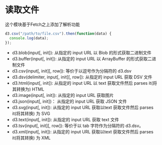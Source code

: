 # 读取文件
这个模块基于Fetch之上添加了解析功能
```js
d3.csv("/path/to/file.csv").then(function(data) {
  console.log(data); 
});
```
- d3.blob(input[, init]): 从指定的 input URL 以 Blob 的形式获取二进制文件
- d3.buffer(input[, init]): 从指定的 input URL 以 ArrayBuffer 的形式获取二进制文件
- d3.csv(input[, init][, row]): 等价于以逗号作为分隔符的 d3.dsv
- d3.dsv(delimiter, input[, init][, row]): 从指定的 input URL 获取 DSV 文件
- d3.html(input[, init]): 从指定的 input URL 以 text 获取文件然后 parses it(将其转换为) HTML
- d3.image(input[, init]): 从指定的 input URL 获取图片
- d3.json(input[, init])： 从指定的 input URL 获取 JSON 文件
- d3.svg(input[, init]): 从指定的 input URL 获取以text 获取文件然后 parses it(将其转换) 为 SVG
- d3.text(input[, init]): 从指定的 input URL 获取 text 文件
- d3.tsv(input[, init][, row]): 等价于以 tab 字符作为分隔符的 d3.dsv。
- d3.xml(input[, init]): 从指定的 input URL 获取以text 获取文件然后 parses it(将其转换) 为 XML
